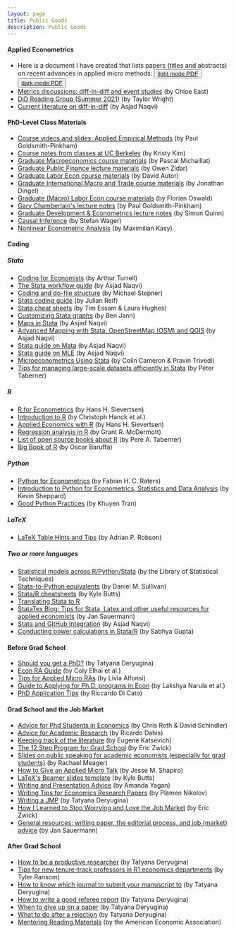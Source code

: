 ```yaml
---
layout: page
title: Public Goods
description: Public Goods
---
```


#### Applied Econometrics
* Here is a document I have created that lists papers (titles and abstracts) on recent advances in applied micro methods: <button type="button" class="btn btn-xs btn-default"><a href="/PublicGoods/applied_micro_methods.pdf">light mode PDF</a></button> <button type="button" class="btn btn-xs btn-default"><a href="/PublicGoods/applied_micro_methods_dark_mode.pdf">dark mode PDF</a></button>
* <a href="https://www.chloeneast.com/metrics-discussions.html">Metrics discussions: diff-in-diff and event studies</a> (by Chloe East)
* <a href="https://taylorjwright.github.io/did-reading-group/">DiD Reading Group (Summer 2021)</a> (by Taylor Wright)
* <a href="https://github.com/asjadnaqvi/DiD">Current literature on diff-in-diff</a> (by Asjad Naqvi)

#### PhD-Level Class Materials
* <a href="https://github.com/paulgp/applied-methods-phd">Course videos and slides: Applied Empirical Methods</a> (by Paul Goldsmith-Pinkham)
* <a href="https://kristykim.github.io">Course notes from classes at UC Berkeley</a> (by Kristy Kim)
* <a href="https://www.pascalmichaillat.org/t3.html">Graduate Macroeconomics course materials</a> (by Pascal Michaillat)
* <a href="https://scholar.princeton.edu/zidar/classes">Graduate Public Finance lecture materials</a> (by Owen Zidar)
* <a href="https://economics.mit.edu/faculty/dautor/courses">Graduate Labor Econ course materials</a> (by David Autor)
* <a href="https://github.com/jdingel/econ35101">Graduate International Macro and Trade course materials</a> (by Jonathan Dingel)
* <a href="https://floswald.github.io/ScPo-Labor/index.html">Graduate (Macro) Labor Econ course materials</a> (by Florian Oswald)
* <a href="https://github.com/paulgp/GaryChamberlainLectureNotes">Gary Chamberlain's lecture notes</a> (by Paul Goldsmith-Pinkham)
* <a href="http://www.simonrquinn.com/teaching/">Graduate Development & Econometrics lecture notes</a> (by Simon Quinn)
* <a href="https://web.stanford.edu/~swager/stats361.pdf">Causal Inference</a> (by Stefan Wager)
* <a href="https://maxkasy.github.io/home/Nonlineareconometrics_MIT_2022/">Nonlinear Econometric Analysis</a> (by Maximilian Kasy)

#### Coding
##### Stata
* <a href="https://aeturrell.github.io/coding-for-economists/intro.html">Coding for Economists</a> (by Arthur Turrell)
* <a href="https://medium.com/the-stata-guide/the-stata-workflow-guide-52418ce35006">The Stata workflow guide</a> (by Asjad Naqvi)
* <a href="https://github.com/michaelstepner/healthinequality-code/tree/main/code">Coding and do-file structure</a> (by Michael Stepner)
* <a href="https://julianreif.com/guide/#other-helpful-links">Stata coding guide</a> (by Julian Reif)
* <a href="https://www.stata.com/bookstore/stata-cheat-sheets/">Stata cheat sheets</a> (by Tim Essam & Laura Hughes)
* <a href="http://repec.sowi.unibe.ch/files/wp30/Jann-2018-grstyle-set.pdf">Customizing Stata graphs</a> (by Ben Jann)
* <a href="https://medium.com/the-stata-guide/maps-in-stata-ii-fcb574270269">Maps in Stata</a> (by Asjad Naqvi)
* <a href="https://medium.com/the-stata-guide/advanced-mapping-with-stata-openstreetmap-osm-and-qgis-412c04d8ddd1">Advanced Mapping with Stata: OpenStreetMap (OSM) and QGIS</a> (by Asjad Naqvi)
* <a href="https://medium.com/the-stata-guide/mata-statas-end-game-5983c0ee11bd?source=social.tw&_branch_match_id=955508410231803293">Stata guide on Mata</a> (by Asjad Naqvi)
* <a href="https://medium.com/the-stata-guide/maximum-likelihood-estimation-mle-88b869158a7d">Stata guide on MLE</a> (by Asjad Naqvi)
* <a href="http://cameron.econ.ucdavis.edu/musbook/MUS2_Draft_Contents_November_2020.pdf">Microeconometrics Using Stata</a> (by Colin Cameron & Pravin Trivedi)
* <a href="https://www.peretaberner.eu/tips-for-managing-large-scale-datasets-efficiently-in-stata/">Tips for managing large-scale datasets efficiently in Stata</a> (by Peter Taberner)
##### R
* <a href="[https://hhsievertsen.shinyapps.io/r_introduction/](https://www.econometrics-with-r.org/ITER.pdf)">R for Econometrics</a> (by Hans H. Sievertsen)
* <a href="https://hhsievertsen.shinyapps.io/r_introduction/">Introduction to R</a> (by Christoph Hanck et al.)
* <a href="https://hhsievertsen.github.io/applied_econ_with_r/">Applied Economics with R</a> (by Hans H. Sievertsen)
* <a href="https://raw.githack.com/uo-ec607/lectures/master/08-regression/08-regression.html">Regression analysis in R</a> (by Grant R. McDermott)
* <a href="https://www.peretaberner.eu/list-of-open-source-books-about-r/">List of open source books about R</a> (by Pere A. Taberner)
* <a href="https://www.bigbookofr.com/index.html">Big Book of R</a> (by Oscar Baruffa)
##### Python 
* <a href="https://pyecon.org/down/pyecon.pdf">Python for Econometrics</a> (by Fabian H. C. Raters)
* <a href="https://colab.research.google.com/github/khuyentran1401/Efficient_Python_tricks_and_tools_for_data_scientists/blob/master/Chapter1/good_practices.ipynb">Introduction to Python for Econometrics, Statistics and Data Analysis</a> (by Kevin Sheppard)
* <a href="https://colab.research.google.com/github/khuyentran1401/Efficient_Python_tricks_and_tools_for_data_scientists/blob/master/Chapter1/good_practices.ipynb">Good Python Practices</a> (by Khuyen Tran)

##### LaTeX
* <a href="https://statatexblog.com/wp-content/uploads/2013/09/tabletricks_latex.pdf">LaTeX Table Hints and Tips</a> (by Adrian P. Robson)
##### Two or more languages
* <a href="https://lost-stats.github.io">Statistical models across R/Python/Stata</a> (by the Library of Statistical Techniques)
* <a href="http://www.danielmsullivan.com/pages/tutorial_stata_to_python.html">Stata-to-Python equivalents</a> (by Daniel M. Sullivan)
* <a href="https://kylebutts.com/pages/fixest_cheatsheet/">Stata/R cheatsheets</a> (by Kyle Butts)
* <a href="https://kylebutts.com/pages/fixest_cheatsheet/">Translating Stata to R</a>
* <a href="https://statatexblog.com">StataTex Blog: Tips for Stata, Latex and other useful resources for applied economists</a> (by Jan Sauermann)
* <a href="https://medium.com/the-stata-guide/stata-and-github-integration-8c87ddf9784a">Stata and GitHub Integration</a> (by Asjad Naqvi)
* <a href="https://github.com/J-PAL/Sample_Size_and_Power">Conducting power calculations in Stata/R</a> (by Sabhya Gupta)

#### Before Grad School
* <a href="https://blog.academicsequitur.com/2019/06/11/should-you-get-a-phd/">Should you get a PhD?</a> (by Tatyana Deryugina)
* <a href="https://raguide.github.io">Econ RA Guide</a> (by Coly Elhai et al.)
* <a href="https://www.dropbox.com/s/eej9n1ywknlzcu6/Applied%20Tips%20for%20Applied%20Micro%20RAs.pdf?dl=0">Tips for Applied Micro RAs</a> (by Livia Alfonsi)
* <a href="https://twitter.com/logwithbasee/status/1406924226393612295?s=20">Guide to Applying for Ph.D. programs in Econ</a> (by Lakshya Narula et al.)
* <a href="https://riccardodicato.wordpress.com/2021/04/23/phd_application_tips/">PhD Application Tips</a> (by Riccardo Di Cato)

#### Grad School and the Job Market
* <a href="https://sites.google.com/view/econgradadvice/">Advice for Phd Students in Economics</a> (by Chris Roth & David Schindler)
* <a href="http://www.ricardodahis.com/files/papers/Dahis_Advice_Research.pdf">Advice for Academic Research</a> (by Ricardo Dahis)
* <a href="https://ekatsevi.github.io/literature/">Keeping track of the literature</a> (by Eugene Katsevich)
* <a href="http://www.ericzwick.com/public_goods/twelve_steps.pdf">The 12 Step Program for Grad School</a> (by Eric Zwick)
* <a href="https://mfr.osf.io/render?url=https%3A%2F%2Fosf.io%2Fd8wm9%2Fdownload">Slides on public speaking for academic economists (especially for grad students)</a> (by Rachael Meager)
* <a href="https://www.brown.edu/Research/Shapiro/pdfs/applied_micro_slides.pdf">How to Give an Applied Micro Talk</a> (by Jesse M. Shapiro)
* <a href="https://github.com/kylebutts/templates/blob/master/latex-slides/slides.tex">LaTeX's Beamer slides template</a> (by Kyle Butts)
* <a href="https://sites.google.com/site/amandayagan/writingadvice?authuser=0">Writing and Presentation Advice</a> (by Amanda Yagan)
* <a href="https://www.iza.org/publications/dp/15057">Writing Tips for Economics Research Papers</a> (by Plamen Nikolov)
* <a href="https://twitter.com/TDeryugina/status/1428353535414992914?s=20">Writing a JMP</a> (by Tatyana Deryugina)
* <a href="http://www.ericzwick.com/public_goods/love_the_market.pdf">How I Learned to Stop Worrying and Love the Job Market</a> (by Eric Zwick)
* <a href="https://statatexblog.com/useful-links/">General resources: writing paper, the editorial process, and job (market) advice</a> (by Jan Sauermann)

#### After Grad School
* <a href="https://blog.academicsequitur.com/2019/03/18/how-to-be-a-productive-researcher/">How to be a productive researcher</a> (by Tatyana Deryugina)
* <a href="https://tyleransom.medium.com/tips-for-new-tenure-track-professors-in-r1-economics-departments-fa2e9977d09c0">Tips for new tenure-track professors in R1 economics departments</a> (by Tyler Ransom)
* <a href="https://blog.academicsequitur.com/2019/02/17/how-to-pick-which-journal-to-submit-your-manuscript-to/">How to know which journal to submit your manuscript to</a> (by Tatyana Deryugina)
* <a href="https://blog.academicsequitur.com/2019/06/30/how-to-write-a-good-referee-report/">How to write a good referee report</a> (by Tatyana Deryugina)
* <a href="https://blog.academicsequitur.com/2019/03/05/when-to-give-up-on-a-paper/">When to give up on a paper</a> (by Tatyana Deryugina)
* <a href="https://blog.academicsequitur.com/2019/02/25/what-to-do-after-a-rejection/">What to do after a rejection</a> (by Tatyana Deryugina)
* <a href="https://www.aeaweb.org/about-aea/committees/cswep/mentoring/reading">Mentoring Reading Materials</a> (by the American Economic Association)
